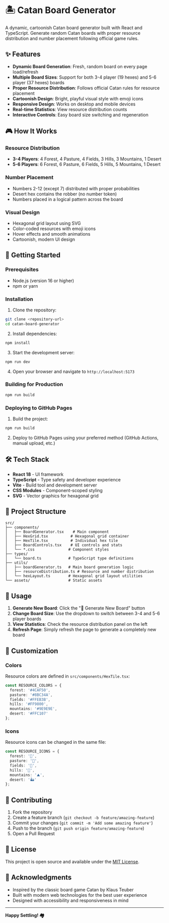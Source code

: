 # 🏝️ Catan Board Generator

A dynamic, cartoonish Catan board generator built with React and TypeScript. Generate random Catan boards with proper resource distribution and number placement following official game rules.

## ✨ Features

- **Dynamic Board Generation**: Fresh, random board on every page load/refresh
- **Multiple Board Sizes**: Support for both 3-4 player (19 hexes) and 5-6 player (37 hexes) boards
- **Proper Resource Distribution**: Follows official Catan rules for resource placement
- **Cartoonish Design**: Bright, playful visual style with emoji icons
- **Responsive Design**: Works on desktop and mobile devices
- **Real-time Statistics**: View resource distribution counts
- **Interactive Controls**: Easy board size switching and regeneration

## 🎮 How It Works

### Resource Distribution
- **3-4 Players**: 4 Forest, 4 Pasture, 4 Fields, 3 Hills, 3 Mountains, 1 Desert
- **5-6 Players**: 6 Forest, 6 Pasture, 6 Fields, 5 Hills, 5 Mountains, 1 Desert

### Number Placement
- Numbers 2-12 (except 7) distributed with proper probabilities
- Desert hex contains the robber (no number token)
- Numbers placed in a logical pattern across the board

### Visual Design
- Hexagonal grid layout using SVG
- Color-coded resources with emoji icons
- Hover effects and smooth animations
- Cartoonish, modern UI design

## 🚀 Getting Started

### Prerequisites
- Node.js (version 16 or higher)
- npm or yarn

### Installation

1. Clone the repository:
```bash
git clone <repository-url>
cd catan-board-generator
```

2. Install dependencies:
```bash
npm install
```

3. Start the development server:
```bash
npm run dev
```

4. Open your browser and navigate to `http://localhost:5173`

### Building for Production

```bash
npm run build
```

### Deploying to GitHub Pages

1. Build the project:
```bash
npm run build
```

2. Deploy to GitHub Pages using your preferred method (GitHub Actions, manual upload, etc.)

## 🛠️ Tech Stack

- **React 18** - UI framework
- **TypeScript** - Type safety and developer experience
- **Vite** - Build tool and development server
- **CSS Modules** - Component-scoped styling
- **SVG** - Vector graphics for hexagonal grid

## 📁 Project Structure

```
src/
├── components/
│   ├── BoardGenerator.tsx    # Main component
│   ├── HexGrid.tsx          # Hexagonal grid container
│   ├── HexTile.tsx          # Individual hex tile
│   ├── BoardControls.tsx    # UI controls and stats
│   └── *.css               # Component styles
├── types/
│   └── board.ts            # TypeScript type definitions
├── utils/
│   ├── boardGenerator.ts   # Main board generation logic
│   ├── resourceDistribution.ts # Resource and number distribution
│   └── hexLayout.ts        # Hexagonal grid layout utilities
└── assets/                 # Static assets
```

## 🎯 Usage

1. **Generate New Board**: Click the "🎲 Generate New Board" button
2. **Change Board Size**: Use the dropdown to switch between 3-4 and 5-6 player boards
3. **View Statistics**: Check the resource distribution panel on the left
4. **Refresh Page**: Simply refresh the page to generate a completely new board

## 🎨 Customization

### Colors
Resource colors are defined in `src/components/HexTile.tsx`:
```typescript
const RESOURCE_COLORS = {
  forest: '#4CAF50',
  pasture: '#8BC34A',
  fields: '#FFEB3B',
  hills: '#FF9800',
  mountains: '#9E9E9E',
  desert: '#FFC107'
};
```

### Icons
Resource icons can be changed in the same file:
```typescript
const RESOURCE_ICONS = {
  forest: '🌲',
  pasture: '🐑',
  fields: '🌾',
  hills: '🧱',
  mountains: '⛰️',
  desert: '🏜️'
};
```

## 🤝 Contributing

1. Fork the repository
2. Create a feature branch (`git checkout -b feature/amazing-feature`)
3. Commit your changes (`git commit -m 'Add some amazing feature'`)
4. Push to the branch (`git push origin feature/amazing-feature`)
5. Open a Pull Request

## 📝 License

This project is open source and available under the [MIT License](LICENSE).

## 🙏 Acknowledgments

- Inspired by the classic board game Catan by Klaus Teuber
- Built with modern web technologies for the best user experience
- Designed with accessibility and responsiveness in mind

---

**Happy Settling! 🏘️**
